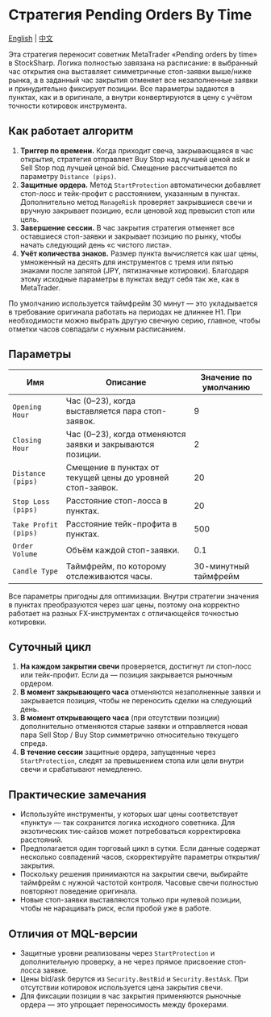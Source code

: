 # Стратегия Pending Orders By Time
[English](README.md) | [中文](README_cn.md)

Эта стратегия переносит советник MetaTrader «Pending orders by time» в StockSharp. Логика полностью завязана на расписание: в выбранный час открытия она выставляет симметричные стоп-заявки выше/ниже рынка, а в заданный час закрытия отменяет все незаполненные заявки и принудительно фиксирует позиции. Все параметры задаются в пунктах, как и в оригинале, а внутри конвертируются в цену с учётом точности котировок инструмента.

## Как работает алгоритм

1. **Триггер по времени.** Когда приходит свеча, закрывающаяся в час открытия, стратегия отправляет Buy Stop над лучшей ценой ask и Sell Stop под лучшей ценой bid. Смещение рассчитывается по параметру `Distance (pips)`.
2. **Защитные ордера.** Метод `StartProtection` автоматически добавляет стоп-лосс и тейк-профит с расстоянием, указанным в пунктах. Дополнительно метод `ManageRisk` проверяет закрывшиеся свечи и вручную закрывает позицию, если ценовой ход превысил стоп или цель.
3. **Завершение сессии.** В час закрытия стратегия отменяет все оставшиеся стоп-заявки и закрывает позицию по рынку, чтобы начать следующий день «с чистого листа».
4. **Учёт количества знаков.** Размер пункта вычисляется как шаг цены, умноженный на десять для инструментов с тремя или пятью знаками после запятой (JPY, пятизначные котировки). Благодаря этому исходные параметры в пунктах ведут себя так же, как в MetaTrader.

По умолчанию используется таймфрейм 30 минут — это укладывается в требование оригинала работать на периодах не длиннее H1. При необходимости можно выбрать другую свечную серию, главное, чтобы отметки часов совпадали с нужным расписанием.

## Параметры

| Имя | Описание | Значение по умолчанию |
| --- | --- | --- |
| `Opening Hour` | Час (0–23), когда выставляется пара стоп-заявок. | 9 |
| `Closing Hour` | Час (0–23), когда отменяются заявки и закрываются позиции. | 2 |
| `Distance (pips)` | Смещение в пунктах от текущей цены до уровней стоп-заявок. | 20 |
| `Stop Loss (pips)` | Расстояние стоп-лосса в пунктах. | 20 |
| `Take Profit (pips)` | Расстояние тейк-профита в пунктах. | 500 |
| `Order Volume` | Объём каждой стоп-заявки. | 0.1 |
| `Candle Type` | Таймфрейм, по которому отслеживаются часы. | 30-минутный таймфрейм |

Все параметры пригодны для оптимизации. Внутри стратегии значения в пунктах преобразуются через шаг цены, поэтому она корректно работает на разных FX-инструментах с отличающейся точностью котировки.

## Суточный цикл

1. **На каждом закрытии свечи** проверяется, достигнут ли стоп-лосс или тейк-профит. Если да — позиция закрывается рыночным ордером.
2. **В момент закрывающего часа** отменяются незаполненные заявки и закрывается позиция, чтобы не переносить сделки на следующий день.
3. **В момент открывающего часа** (при отсутствии позиции) дополнительно отменяются старые заявки и отправляется новая пара Sell Stop / Buy Stop симметрично относительно текущего спреда.
4. **В течение сессии** защитные ордера, запущенные через `StartProtection`, следят за превышением стопа или цели внутри свечи и срабатывают немедленно.

## Практические замечания

- Используйте инструменты, у которых шаг цены соответствует «пункту» — так сохранится логика исходного советника. Для экзотических тик-сайзов может потребоваться корректировка расстояний.
- Предполагается один торговый цикл в сутки. Если данные содержат несколько совпадений часов, скорректируйте параметры открытия/закрытия.
- Поскольку решения принимаются на закрытии свечи, выбирайте таймфрейм с нужной частотой контроля. Часовые свечи полностью повторяют поведение оригинала.
- Новые стоп-заявки выставляются только при нулевой позиции, чтобы не наращивать риск, если пробой уже в работе.

## Отличия от MQL-версии

- Защитные уровни реализованы через `StartProtection` и дополнительную проверку, а не через прямое присвоение стоп-лосса заявке.
- Цены bid/ask берутся из `Security.BestBid` и `Security.BestAsk`. При отсутствии котировок используется цена закрытия свечи.
- Для фиксации позиции в час закрытия применяются рыночные ордера — это упрощает переносимость между брокерами.
